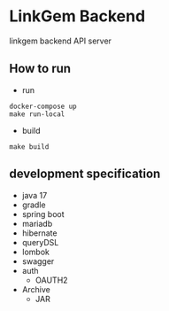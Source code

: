 # LinkGem Backend
linkgem backend API server

## How to run
- run
```
docker-compose up
make run-local  
```
- build
```
make build
```

## development specification
- java 17
- gradle
- spring boot
- mariadb
- hibernate
- queryDSL
- lombok
- swagger
- auth
  - OAUTH2
- Archive
  - JAR

